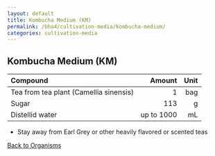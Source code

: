 ```yaml
---
layout: default
title: Kombucha Medium (KM)
permalink: /bha4/cultivation-media/kombucha-medium/
categories: cultivation-media
---
```


## Kombucha Medium (KM)

|Compound| Amount | Unit |
|:-------|-------:|-----:|
|Tea from tea plant (Camellia sinensis)|1|bag|
|Sugar|113|g|
|Distellid water|up to 1000|mL|

* Stay away from Earl Grey or other heavily flavored or scented teas

[Back to Organisms](/bha4/organisms/)
